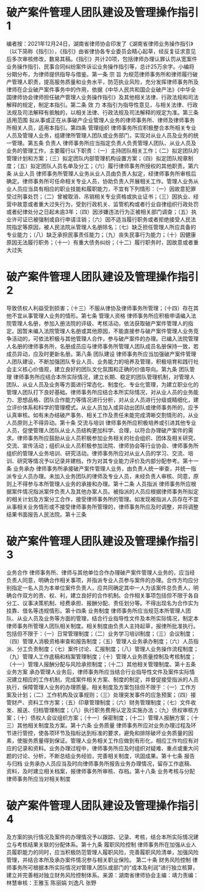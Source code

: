 # 破产案件管理人团队建设及管理操作指引1

编者按：2021年12月24日，湖南省律师协会印发了《湖南省律师业务操作指引》（以下简称《指引》），《指引》由省律协各专业委员会精心起草，经反复征求意见后多次审核修改，数易其稿。《指引》共计20项，包括律师办理认罪认罚从宽案件业务操作指引、民事合同纠纷案件诉讼业务操作指引等，总计25万余字。小编将分期分布，为律师提供指导与借鉴。第一条  宗 旨 为规范律师事务所和律师履行破产管理人职责，提高服务质量和业务水平，防范执业风险，充分发挥律师事务所及律师在企业破产案件事务中的作用，依据《中华人民共和国企业破产法》《中华全国律师协会律师担任破产管理人业务操作指引》及其他相关法律、行政法规和司法解释的规定，制定本指引。第二条  效 力 本指引为指导性意见，与相关法律、行政法规及司法解释有抵触的，以相关法律、行政法规及司法解释的规定为准。第三条  适用范围 拟从事或正在从事破产企业管理人业务的律师事务所、律师及律师事务所相关人员，适用本指引。第四条  管理组织 律师事务所应积极整合本所相关专业人员及管理人业务，组建律所管理人团队或业务部门，实现对从业人员及业务的统一管理。第五条  负责人 律师事务所应当指定负责人负责管理人团队、从业人员及业务的管理工作，主要履行以下职责：（一）主持团队相关工作；（二）拟定团队的管理计划和方案；（三）拟定团队内部管理机构设置方案；（四）拟定团队规章制度；（五）拟定团队人员名单及分工；（六）履行律师事务所授权的其他职责。第六条  从业人员 律师事务所管理人业务从业人员由负责人拟定，经律师事务所审核后确定。律师事务所可任命相关专业人员，协助负责人开展相关工作。管理人业务从业人员应当具有相应的职业技能和履职能力，不宜有下列情形：（一）因故意犯罪受过刑事处罚；（二）曾被取消、吊销相关专业资格或执业证书；（三）因执业、经营中故意或者重大过失行为，受到行政机关、监管机构或者行业自律组织行政处罚或者纪律处分之日起未逾3年；（四）因涉嫌违法行为正被相关部门调查；（五）执业许可证已被强制或自行申请注销；（六）因不适当履行职务或者拒绝接受人民法院指定等原因，被人民法院从管理人名册除名；（七）缺乏担任管理人所应具备的专业能力；（八）缺乏承担民事责任能力；（九）丧失民事行为能力；（十）因健康原因无法履行职务；（十一）有重大债务纠纷；（十二）履行职务时，因故意或者重大过失

# 破产案件管理人团队建设及管理操作指引2

导致债权人利益受到损害；（十三）不服从律协及律师事务所管理；（十四）存在其他不宜从事管理人业务的情形。第七条  管理人资格  律师事务所应积极申请编入法院管理人名册，参加入册法院的评级、考核活动，依法获取破产案件管理人的指定。因暂未编入法院管理人名册或其他原因，不能直接参与破产案件管理人业务竞争活动的，可依法积极与其他管理人合作，参与破产案件的办理。已编入法院管理人名册的律师事务所，名册成员应与律师事务所管理人团队成员名册保持一致，若成员异动，应及时更新名册。第八条  团队建设  律师事务所应当加强破产案件管理人团队建设，不断加强团队专业人员、业务能力的培养及管理，积极培育和践行社会主义核心价值观，建立良好的团队文化氛围和正确的价值导向。第九条  团队管理 律师事务所应结合本所实际情况，建立长期、稳定的团队管理机制，对管理人团队、从业人员及业务等方面进行常态化、制度化、专业化管理，为建立职业化的管理人团队打下良好基础。律师事务所应结合本所实际情况，对从业人员的业务能力、思想品格、团队合作能力等情况进行分析，对从业人员进行分级或精细化，建立评价体系和科学的管理模式。从业人员加入或异动出团队或律师事务所的，应予认真审核。如有未办结破产事务、相关工作及责任未能完成清晰交割情形的，从业人员原则上不得异动。第十条  交流与培训  律师事务所应积极培养或引进其他专业人员，促使管理人团队从业人员结构更加科学、合理，以符合办理破产案件的需求。律师事务所应鼓励从业人员积极参加业务相关的社会组织、团体及相关研究、交流、宣传活动；组织从业人员积极参加法院、律师协会等行业协会、律师事务所组织的管理人业务培训、研究活动。律师事务所应对从业人员的学习、交流、培训、研究等情况予以记录并建档，作为对其专业能力评价及内部分配参考。第十一条  业务承办 律师事务所承接破产案件管理人业务，由负责人统一审查，并统一指派专业人员办理。未加入业务团队的律师及专业人员，未经负责人审核、同意，原则上不得参与本所管理人业务的承接和办理。第十二条  人员指派 律师事务所应根据案件情况指派案件负责人及其他办案人员。被指派的人员应根据律师事务所拟定的相关计划及方案分工合作，接受律师事务所的管理。如发现被指派人员存在不宜从事相关业务情形或不接受律师事务所管理的，律师事务所应及时调整，并将调整结果书面报告人民法院。第十三条 

# 破产案件管理人团队建设及管理操作指引3

 业务合作 律师事务所、律师与其他单位合作办理破产案件管理人业务的，应当经负责人同意，明确合作相关事项，并指派专业人员参与案件的办理。合作方均应分别指定一名人员为本单位案件负责人，应共同确定其中一人为该案件总负责人，明确合作双方的责、权、利，建立良好的合作机制。合作相关事项包括但不限于各自分工、议事决策机制、经费承担、报酬分配、责任划分等。不得出现名为合作实为挂靠、借名等违规情形。第十四条  业务制度  律师事务所应当规范本所管理人团队、从业人员及业务等方面的管理，结合行业指导性文件及本所实际情况，制定本律师事务所管理人团队相关制度。相关制度由负责人主持起草，报律所批准执行。包括但不限于：（一）日常管理制度；（二）业务学习培训制度；（三）会议制度；（四）管理人消极资格审查和报告制度；（五）管理人业务承办制度；（六）人员指派、分工负责制度；（七）案件讨论、汇报制度；（八）管理人业务操作流程制度；（九）管理人工作底稿和档案管理制度；（十）管理人业务质量控制及考核制度；（十一）管理人报酬分配与风险承担制度；（十二）其他相关管理制度。第十五条  业务方案 承办管理人业务后，律师事务所应当结合行业指导性文件及案件实际情况建立相应的工作机制，完成案件相关方案、制度的制定，并督促接受指派的人员执行，保障管理人业务的办理质量。相关制度及方案包括但不限于：（一）工作方案及计划；（二）工作机构及议事规则；（三）处理突发事件的应急预案；（四）接管财产、资料工作方案；（五）印章管理制度；（六）财务管理制度；（七）文件收发、报送、归档管理制度；（八）执行职务费用认定及实施办法；（九）债权审核方案；（十）债权人会议组织方案；（十一）保密制度；（十二）管理人报酬方案；（十三）其他相关制度及方案。第十六条  业务质量 律师事务所应对业务办理过程及环节进行管控，使各项环节及指标达到标准的要求，避免和排除破坏业务质量的因素，使服务质量得到保证。管理人业务相关工作应做到有形化，相应工作均应有对应的记录和资料。业务办理过程中，律师事务所应及时组织对疑难、重点或重大问题的讨论、分析，不断总结业务经验，完善相关制度，巩固成果。第十七条  报告与归档 业务承办人员应当及时向律师事务所报告业务办理情况，留存工作底稿、资料，及时建立相关档案，报律师事务所审核、存档。第十八条  业务考核与分配律师事务所应当对相关制度

# 破产案件管理人团队建设及管理操作指引4

及方案的执行情况及案件的办理情况予以跟踪、记录、考核，结合本所实际情况建立与考核结果关联的分配体系。第十九条  履职风险控制 律师事务所在加强从业人员履职能力的同时，应当积极防范管理人履职风险，完善履职风险清单，加强风险管理，并结合本所及承办案件情况参与相关职业保险。 第二十条  财务风险控制 律师事务所可根据本所实际情况对管理人团队或部门的“成本及利润”进行独立核算，建立并完善相对独立财务风险控制体系。来源：湖南省律师协会主编：靖力责编：林慧审核：王雅玉 陈丽娟 刘逸凡 张野

